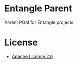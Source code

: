 Entangle Parent
===============

Parent POM for Entangle projects.

# License

* [Apache License 2.0](http://www.apache.org/licenses/LICENSE-2.0.html)
